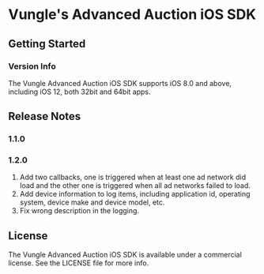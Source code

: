 # Vungle's Advanced Auction iOS SDK

## Getting Started


### Version Info
The Vungle Advanced Auction iOS SDK supports iOS 8.0 and above, including iOS 12, both 32bit and 64bit apps.  


## Release Notes
### 1.1.0

### 1.2.0
1. Add two callbacks, one is triggered when at least one ad network did load and the other one is triggered when all ad networks failed to load.
2. Add device information to log items, including application id, operating system, device make and device model, etc.
3. Fix wrong description in the logging.


## License
The Vungle Advanced Auction iOS SDK is available under a commercial license. See the LICENSE file for more info.


